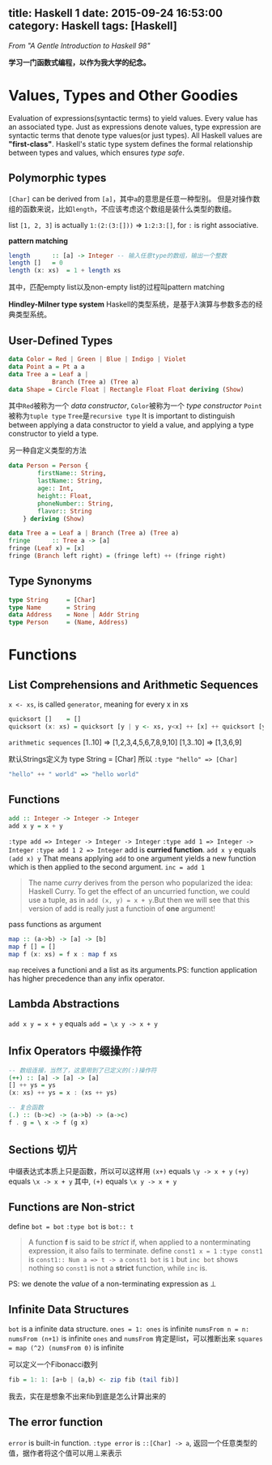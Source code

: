 title: Haskell 1
date: 2015-09-24 16:53:00
category: Haskell
tags: [Haskell]
---
*From "A Gentle Introduction to Haskell 98"*
 
**学习一门函数式编程，以作为我大学的纪念。**

<!-- more -->
# Values, Types and Other Goodies
Evaluation of expressions(syntactic terms) to yield values.
Every value has an associated type.
Just as expressions denote values, type expression are syntactic terms that denote type values(or just types).
All Haskell values are **"first-class"**.
Haskell's static type system defines the formal relationship between types and values, which ensures *type safe*.

## Polymorphic types
`[Char]` can be derived from `[a]`，其中`a`的意思是任意一种型别。 但是对操作数组的函数来说，比如`length`，不应该考虑这个数组是装什么类型的数组。

list `[1, 2, 3]` is actually `1:(2:(3:[]))` => `1:2:3:[]`, for `:` is right associative.

**pattern matching**
``` haskell
length      :: [a] -> Integer -- 输入任意type的数组，输出一个整数
length []   = 0
length (x: xs)  = 1 + length xs
```
其中，匹配empty list以及non-empty list的过程叫pattern matching

**Hindley-Milner type system**
Haskell的类型系统，是基于$\lambda$演算与参数多态的经典类型系统。

## User-Defined Types
``` hs
data Color = Red | Green | Blue | Indigo | Violet
data Point a = Pt a a
data Tree a = Leaf a | 
            Branch (Tree a) (Tree a)
data Shape = Circle Float | Rectangle Float Float deriving (Show)
```
其中`Red`被称为一个 *data constructor*, `Color`被称为一个 *type constructor*
`Point`被称为`tuple type`
`Tree`是`recursive type`
It is important to distinguish between applying a data constructor to yield a value, and applying a type constructor to yield a type.

另一种自定义类型的方法
``` haskell
data Person = Person {
        firstName:: String, 
        lastName:: String,
        age:: Int,
        height:: Float,
        phoneNumber:: String,
        flavor:: String
    } deriving (Show)
```

``` haskell
data Tree a = Leaf a | Branch (Tree a) (Tree a)
fringe      :: Tree a -> [a]
fringe (Leaf x) = [x]
fringe (Branch left right) = (fringe left) ++ (fringe right)
```

## Type Synonyms
``` haskell
type String     = [Char]
type Name       = String
data Address    = None | Addr String
type Person     = (Name, Address)
```

# Functions
## List Comprehensions and Arithmetic Sequences
`x <- xs`, is called `generator`, meaning for every x in xs

``` haskell
quicksort []    = []
quicksort (x: xs) = quicksort [y | y <- xs, y<x] ++ [x] ++ quicksort [y | y <- xs, y >= x]
```

`arithmetic sequences`
[1..10] => [1,2,3,4,5,6,7,8,9,10]
[1,3..10] => [1,3,6,9]

默认Strings定义为  type String = [Char]
所以
`:type "hello" => [Char]`
``` haskell
"hello" ++ " world" => "hello world"
```

## Functions
``` haskell
add :: Integer -> Integer -> Integer
add x y = x + y
```
`:type add => Integer -> Integer -> Integer`
`:type add 1 => Integer -> Integer`
`:type add 1 2 => Integer`
add is **curried function**.
`add x y` equals `(add x) y`
That means applying `add` to one argument yields a new function which is then applied to the second argument.
`inc = add 1`
> The name *curry* derives from the person who popularized the idea: Haskell Curry. To get the effect of an uncurried function, we could use a tuple, as in `add (x, y) = x + y`.But then we will see that this version of add is really just a functioin of **one** argument!

pass functions as argument
``` haskell
map :: (a->b) -> [a] -> [b]
map f [] = []
map f (x: xs) = f x : map f xs
```
`map` receives a functioni and a list as its arguments.PS: function application has higher precedence than any infix operator.

## Lambda Abstractions
`add x y = x + y` equals `add = \x y -> x + y`

## Infix Operators 中缀操作符
``` haskell
-- 数组连接，当然了，这里用到了已定义的(:)操作符
(++) :: [a] -> [a] -> [a]
[] ++ ys = ys
(x: xs) ++ ys = x : (xs ++ ys)
```

``` haskell 
-- 复合函数
(.) :: (b->c) -> (a->b) -> (a->c)
f . g = \ x -> f (g x)
```

## Sections 切片
中缀表达式本质上只是函数，所以可以这样用
`(x+)` equals `\y -> x + y`
`(+y)` equals `\x -> x + y`
其中,
`(+)` equals `\x y -> x + y`

## Functions are Non-strict
define `bot = bot`
`:type bot` is `bot:: t`

> A function **f** is said to be *strict* if, when applied to a nonterminating expression, it also fails to terminate.
define `const1 x = 1`
`:type const1` is `const1:: Num a => t -> a`
`const1 bot` is `1`
but `inc bot` shows nothing
so `const1` is not a **strict** function, while `inc` is.

PS: we denote the *value* of a non-terminating expression as $\perp$

## Infinite Data Structures
`bot` is a infinite data structure.
`ones = 1: ones` is infinite
`numsFrom n = n: numsFrom (n+1)` is infinite
`ones` and `numsFrom` 肯定是list，可以推断出来
`squares = map (^2) (numsFrom 0)` is infinite

可以定义一个Fibonacci数列
``` haskell
fib = 1: 1: [a+b | (a,b) <- zip fib (tail fib)]
```
我去，实在是想象不出来fib到底是怎么计算出来的

## The error function
`error` is built-in function.
`:type error` is `::[Char] -> a`, 返回一个任意类型的值，据作者将这个值可以用$\perp$来表示
